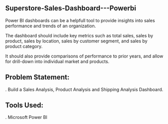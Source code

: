 ## Superstore-Sales-Dashboard---Powerbi

Power BI dashboards can be a helpfull tool to provide insights into sales performance and trends of an organization.

The dashboard should include key metrics such as total sales, sales by product, sales by location, sales by customer segment, and sales by product category.

It should also provide comparisons of performance to prior years, and allow for drill-down into individual market and products.

## Problem Statement:
. Build a Sales Analysis, Product Analysis and Shipping Analysis Dashboard.

## Tools Used:

. Microsoft Power BI

